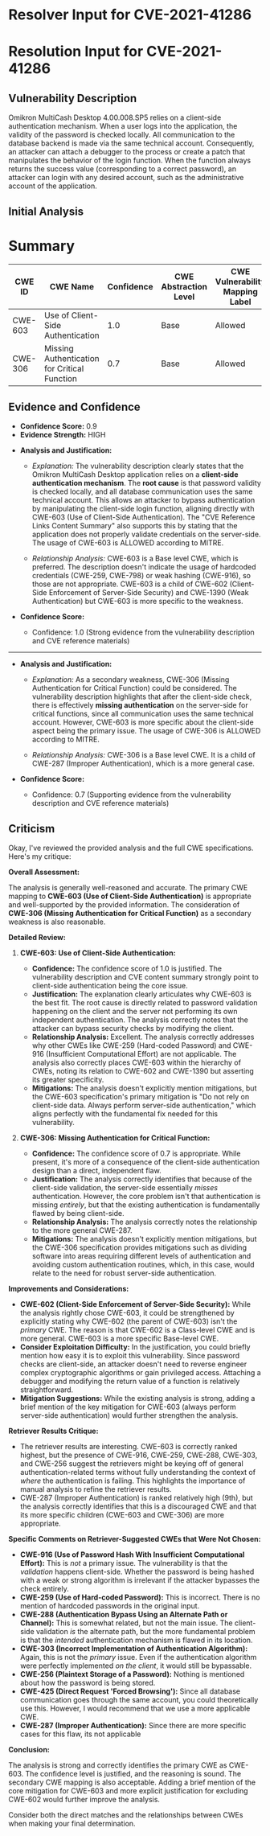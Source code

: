 # Resolver Input for CVE-2021-41286

# Resolution Input for CVE-2021-41286

## Vulnerability Description
Omikron MultiCash Desktop 4.00.008.SP5 relies on a client-side authentication mechanism. When a user logs into the application, the validity of the password is checked locally. All communication to the database backend is made via the same technical account. Consequently, an attacker can attach a debugger to the process or create a patch that manipulates the behavior of the login function. When the function always returns the success value (corresponding to a correct password), an attacker can login with any desired account, such as the administrative account of the application.

## Initial Analysis
# Summary
| CWE ID | CWE Name | Confidence | CWE Abstraction Level | CWE Vulnerability Mapping Label | CWE-Vulnerability Mapping Notes |
|---|---|---|---|---|---|
| CWE-603 | Use of Client-Side Authentication | 1.0 | Base | Allowed | Primary CWE |
| CWE-306 | Missing Authentication for Critical Function | 0.7 | Base | Allowed | Secondary Candidate |

## Evidence and Confidence

*   **Confidence Score:** 0.9
*   **Evidence Strength:** HIGH

- **Analysis and Justification:**  
  - *Explanation:* The vulnerability description clearly states that the Omikron MultiCash Desktop application relies on a **client-side authentication mechanism**. The **root cause** is that password validity is checked locally, and all database communication uses the same technical account. This allows an attacker to bypass authentication by manipulating the client-side login function, aligning directly with CWE-603 (Use of Client-Side Authentication). The "CVE Reference Links Content Summary" also supports this by stating that the application does not properly validate credentials on the server-side. The usage of CWE-603 is ALLOWED according to MITRE.

  - *Relationship Analysis:* CWE-603 is a Base level CWE, which is preferred. The description doesn't indicate the usage of hardcoded credentials (CWE-259, CWE-798) or weak hashing (CWE-916), so those are not appropriate. CWE-603 is a child of CWE-602 (Client-Side Enforcement of Server-Side Security) and CWE-1390 (Weak Authentication) but CWE-603 is more specific to the weakness.

- **Confidence Score:**
  - Confidence: 1.0 (Strong evidence from the vulnerability description and CVE reference materials)

---

- **Analysis and Justification:**  
  - *Explanation:* As a secondary weakness, CWE-306 (Missing Authentication for Critical Function) could be considered. The vulnerability description highlights that after the client-side check, there is effectively **missing authentication** on the server-side for critical functions, since all communication uses the same technical account. However, CWE-603 is more specific about the client-side aspect being the primary issue. The usage of CWE-306 is ALLOWED according to MITRE.

  - *Relationship Analysis:* CWE-306 is a Base level CWE. It is a child of CWE-287 (Improper Authentication), which is a more general case.

- **Confidence Score:**
  - Confidence: 0.7 (Supporting evidence from the vulnerability description and CVE reference materials)

## Criticism
Okay, I've reviewed the provided analysis and the full CWE specifications. Here's my critique:

**Overall Assessment:**

The analysis is generally well-reasoned and accurate. The primary CWE mapping to **CWE-603 (Use of Client-Side Authentication)** is appropriate and well-supported by the provided information.  The consideration of **CWE-306 (Missing Authentication for Critical Function)** as a secondary weakness is also reasonable.

**Detailed Review:**

1.  **CWE-603: Use of Client-Side Authentication:**

    *   **Confidence:** The confidence score of 1.0 is justified. The vulnerability description and CVE content summary strongly point to client-side authentication being the core issue.
    *   **Justification:** The explanation clearly articulates why CWE-603 is the best fit. The root cause is directly related to password validation happening on the client and the server not performing its own independent authentication.  The analysis correctly notes that the attacker can bypass security checks by modifying the client.
    *   **Relationship Analysis:** Excellent. The analysis correctly addresses why other CWEs like CWE-259 (Hard-coded Password) and CWE-916 (Insufficient Computational Effort) are not applicable. The analysis also correctly places CWE-603 within the hierarchy of CWEs, noting its relation to CWE-602 and CWE-1390 but asserting its greater specificity.
    *   **Mitigations:** The analysis doesn't explicitly mention mitigations, but the CWE-603 specification's primary mitigation is "Do not rely on client-side data. Always perform server-side authentication," which aligns perfectly with the fundamental fix needed for this vulnerability.

2.  **CWE-306: Missing Authentication for Critical Function:**

    *   **Confidence:** The confidence score of 0.7 is appropriate. While present, it's more of a consequence of the client-side authentication design than a direct, independent flaw.
    *   **Justification:** The analysis correctly identifies that because of the client-side validation, the server-side essentially *misses* authentication. However, the core problem isn't that authentication is missing *entirely*, but that the existing authentication is fundamentally flawed by being client-side.
    *   **Relationship Analysis:** The analysis correctly notes the relationship to the more general CWE-287.
    *   **Mitigations:** The analysis doesn't explicitly mention mitigations, but the CWE-306 specification provides mitigations such as dividing software into areas requiring different levels of authentication and avoiding custom authentication routines, which, in this case, would relate to the need for robust server-side authentication.

**Improvements and Considerations:**

*   **CWE-602 (Client-Side Enforcement of Server-Side Security):** While the analysis rightly chose CWE-603, it could be strengthened by explicitly stating why CWE-602 (the parent of CWE-603) isn't the *primary* CWE.  The reason is that CWE-602 is a Class-level CWE and is more general. CWE-603 is a more specific Base-level CWE.
*   **Consider Exploitation Difficulty:** In the justification, you could briefly mention how easy it is to exploit this vulnerability.  Since password checks are client-side, an attacker doesn't need to reverse engineer complex cryptographic algorithms or gain privileged access.  Attaching a debugger and modifying the return value of a function is relatively straightforward.
*   **Mitigation Suggestions:** While the existing analysis is strong, adding a brief mention of the key mitigation for CWE-603 (always perform server-side authentication) would further strengthen the analysis.

**Retriever Results Critique:**

*   The retriever results are interesting. CWE-603 is correctly ranked highest, but the presence of CWE-916, CWE-259, CWE-288, CWE-303, and CWE-256 suggest the retrievers might be keying off of general authentication-related terms without fully understanding the context of *where* the authentication is failing. This highlights the importance of manual analysis to refine the retriever results.
*   CWE-287 (Improper Authentication) is ranked relatively high (9th), but the analysis correctly identifies that this is a discouraged CWE and that its more specific children (CWE-603 and CWE-306) are more appropriate.

**Specific Comments on Retriever-Suggested CWEs that Were Not Chosen:**

*   **CWE-916 (Use of Password Hash With Insufficient Computational Effort):**  This is *not* a primary issue. The vulnerability is that the *validation* happens client-side. Whether the password is being hashed with a weak or strong algorithm is irrelevant if the attacker bypasses the check entirely.
*   **CWE-259 (Use of Hard-coded Password):** This is incorrect. There is no mention of hardcoded passwords in the original input.
*   **CWE-288 (Authentication Bypass Using an Alternate Path or Channel):**  This is somewhat related, but not the main issue. The client-side validation *is* the alternate path, but the more fundamental problem is that the *intended* authentication mechanism is flawed in its location.
*   **CWE-303 (Incorrect Implementation of Authentication Algorithm):**  Again, this is not the *primary* issue. Even if the authentication algorithm were perfectly implemented *on the client*, it would still be bypassable.
*   **CWE-256 (Plaintext Storage of a Password):** Nothing is mentioned about how the password is being stored.
*   **CWE-425 (Direct Request 'Forced Browsing'):** Since all database communication goes through the same account, you could theoretically use this. However, I would recommend that we use a more applicable CWE.
*   **CWE-287 (Improper Authentication):** Since there are more specific cases for this flaw, its not applicable

**Conclusion:**

The analysis is strong and correctly identifies the primary CWE as CWE-603. The confidence level is justified, and the reasoning is sound.  The secondary CWE mapping is also acceptable. Adding a brief mention of the core mitigation for CWE-603 and more explicit justification for excluding CWE-602 would further improve the analysis.

Consider both the direct matches and the relationships between CWEs
when making your final determination.
        